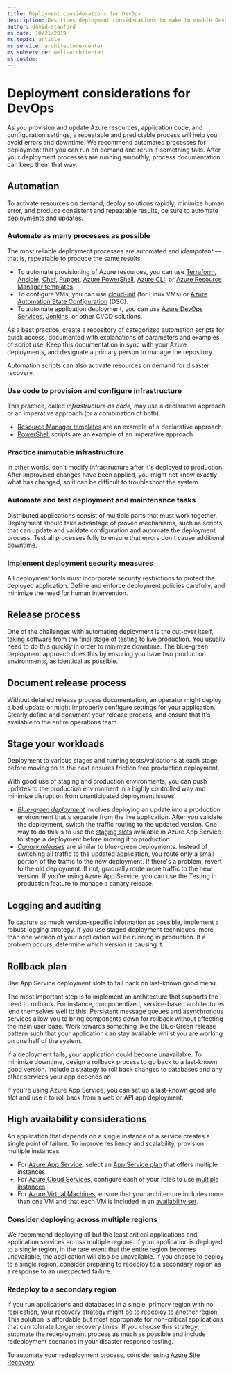 ```yaml
---
title: Deployment considerations for DevOps
description: Describes deployment considerations to make to enable DevOps in your organization.
author: david-stanford
ms.date: 10/21/2019
ms.topic: article
ms.service: architecture-center
ms.subservice: well-architected
ms.custom: 
---
```


# Deployment considerations for DevOps

As you provision and update Azure resources, application code, and configuration settings, a repeatable and predictable process will help you avoid errors and downtime. We recommend automated processes for deployment that you can run on demand and rerun if something fails. After your deployment processes are running smoothly, process documentation can keep them that way.

## Automation

To activate resources on demand, deploy solutions rapidly, minimize human error, and produce consistent and repeatable results, be sure to automate deployments and updates.

### Automate as many processes as possible

The most reliable deployment processes are automated and *idempotent* &mdash; that is, repeatable to produce the same results.

- To automate provisioning of Azure resources, you can use [Terraform](https://docs.microsoft.com/azure/virtual-machines/windows/infrastructure-automation#terraform),
    [Ansible](https://docs.microsoft.com/azure/virtual-machines/windows/infrastructure-automation#ansible), [Chef](https://docs.microsoft.com/azure/virtual-machines/windows/infrastructure-automation#chef), [Puppet](https://docs.microsoft.com/azure/virtual-machines/windows/infrastructure-automation#puppet),
    [Azure PowerShell](https://docs.microsoft.com/powershell/azure/overview), [Azure CLI](https://docs.microsoft.com/cli/azure), or [Azure Resource Manager templates](https://docs.microsoft.com/azure/azure-resource-manager/template-deployment-overview).
- To configure VMs, you can use [cloud-init](https://docs.microsoft.com/azure/virtual-machines/windows/infrastructure-automation#cloud-init) (for Linux VMs) or [Azure Automation State Configuration](https://docs.microsoft.com/azure/automation/automation-dsc-overview) (DSC).
- To automate application deployment, you can use [Azure DevOps Services](https://docs.microsoft.com/azure/virtual-machines/windows/infrastructure-automation#azure-devops-services), [Jenkins](https://docs.microsoft.com/azure/virtual-machines/windows/infrastructure-automation#jenkins), or other CI/CD solutions.

As a best practice, create a repository of categorized automation scripts for quick access, documented with explanations of parameters and examples of script use. Keep this documentation in sync with your Azure deployments, and designate a primary person to manage the repository.

Automation scripts can also activate resources on demand for disaster recovery.

### Use code to provision and configure infrastructure

This practice, called *infrastructure as code,* may use a declarative approach or an imperative approach (or a combination of both).

- [Resource Manager templates](https://docs.microsoft.com/azure/azure-resource-manager/template-deployment-overview) are an example of a declarative approach.
- [PowerShell](https://docs.microsoft.com/powershell/azure/overview) scripts are an example of an imperative approach.

### Practice immutable infrastructure

In other words, don't modify infrastructure after it's deployed to production. After improvised changes have been applied, you might not know exactly what has changed, so it can be difficult to troubleshoot the system.

### Automate and test deployment and maintenance tasks

Distributed applications consist of multiple parts that must work together. Deployment should take advantage of proven mechanisms, such as scripts, that can update and validate configuration and automate the deployment process. Test all processes fully to ensure that errors don't cause additional downtime.

### Implement deployment security measures

All deployment tools must incorporate security restrictions to protect the deployed application. Define and enforce deployment policies carefully, and minimize the need for human intervention.

## Release process

One of the challenges with automating deployment is the cut-over itself, taking software from the final stage of testing to live production. You usually need to do this quickly in order to minimize downtime. The blue-green deployment approach does this by ensuring you have two production environments, as identical as possible.

## Document release process

Without detailed release process documentation, an operator might deploy a bad update or might improperly configure settings for your application. Clearly define and document your release process, and ensure that it's available to the entire operations team.

## Stage your workloads

Deployment to various stages and running tests/validations at each stage before moving on to the next ensures friction free production deployment.

With good use of staging and production environments, you can push updates to the production environment in a highly controlled way and minimize disruption from unanticipated deployment issues.

- [*Blue-green deployment*](https://martinfowler.com/bliki/BlueGreenDeployment.html) involves deploying an update into a production environment that's separate from the live application. After you validate the deployment, switch the traffic routing to the updated version. One way to do this is to use the [staging slots](https://docs.microsoft.com/azure/app-service/web-sites-staged-publishing) available in Azure App Service to stage a deployment before moving it to production.
- [*Canary releases*](https://martinfowler.com/bliki/CanaryRelease.html) are similar to blue-green deployments. Instead of switching all traffic to the updated application, you route only a small portion of the traffic to the new deployment. If there's a problem, revert to the old deployment. If not, gradually route more traffic to the new version. If you're using Azure App Service, you can use the Testing in production feature to manage a canary release.

## Logging and auditing

To capture as much version-specific information as possible, implement a robust logging strategy. If you use staged deployment techniques, more than one version of your application will be running in production. If a problem occurs, determine which version is causing it.

## Rollback plan

Use App Service deployment slots to fall back on last-known good menu.

The most important step is to implement an architecture that supports the need to rollback. For instance, componentized, service-based architectures lend themselves well to this. Persistent message queues and asynchronous services allow you to bring components down for rollback without affecting the main user base. Work towards something like the Blue-Green release pattern such that your application can stay available whilst you are working on one half of the system.

If a deployment fails, your application could become unavailable. To minimize downtime, design a rollback process to go back to a last-known good version. Include a strategy to roll back changes to databases and any other services your app depends on.

If you're using Azure App Service, you can set up a last-known good site slot and use it to roll back from a web or API app deployment.

## High availability considerations

An application that depends on a single instance of a service creates a single point of failure. To improve resiliency and scalability, provision multiple instances.

- For [Azure App Service](https://docs.microsoft.com/azure/app-service/app-service-value-prop-what-is/), select an [App Service plan](https://docs.microsoft.com/azure/app-service/azure-web-sites-web-hosting-plans-in-depth-overview/) that offers multiple instances.
- For [Azure Cloud Services](https://docs.microsoft.com/azure/cloud-services/cloud-services-choose-me), configure each of your roles to use [multiple instances](https://docs.microsoft.com/azure/cloud-services/cloud-services-choose-me/#scaling-and-management).
- For [Azure Virtual Machines](https://docs.microsoft.com/azure/virtual-machines/virtual-machines-windows-about/?toc=%2fazure%2fvirtual-machines%2fwindows%2ftoc.json), ensure that your architecture includes more than one VM and that each VM is included in an [availability set](https://docs.microsoft.com/azure/virtual-machines/windows/manage-availability).

### Consider deploying across multiple regions

We recommend deploying all but the least critical applications and application services across multiple regions. If your application is deployed to a single region, in the rare event that the entire region becomes unavailable, the application will also be unavailable. If you choose to deploy to a single region, consider preparing to redeploy to a secondary region as a response to an unexpected failure.

### Redeploy to a secondary region

If you run applications and databases in a single, primary region with no replication, your recovery strategy might be to redeploy to another region. This solution is affordable but most appropriate for non-critical applications that can tolerate longer recovery times. If you choose this strategy, automate the redeployment process as much as possible and include redeployment scenarios in your disaster response testing.

To automate your redeployment process, consider using [Azure Site Recovery](https://docs.microsoft.com/azure/site-recovery/).
